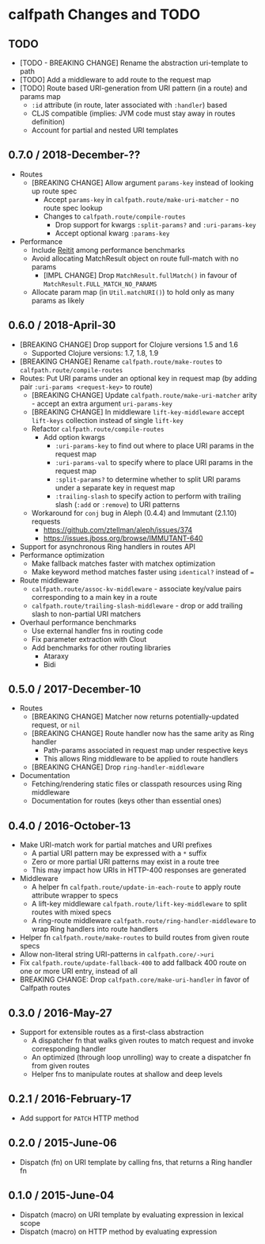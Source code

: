 # calfpath Changes and TODO


## TODO

* [TODO - BREAKING CHANGE] Rename the abstraction uri-template to path
* [TODO] Add a middleware to add route to the request map
* [TODO] Route based URI-generation from URI pattern (in a route) and params map
  - `:id` attribute (in route, later associated with `:handler`) based
  - CLJS compatible (implies: JVM code must stay away in routes definition)
  - Account for partial and nested URI templates


## 0.7.0 / 2018-December-??

* Routes
  * [BREAKING CHANGE] Allow argument `params-key` instead of looking up route spec
    * Accept `params-key` in `calfpath.route/make-uri-matcher` - no route spec lookup
    * Changes to `calfpath.route/compile-routes`
      * Drop support for kwargs `:split-params?` and `:uri-params-key`
      * Accept optional kwarg `:params-key`
* Performance
  * Include [Reitit](https://github.com/metosin/reitit) among performance benchmarks
  * Avoid allocating MatchResult object on route full-match with no params
    * [IMPL CHANGE] Drop `MatchResult.fullMatch()` in favour of `MatchResult.FULL_MATCH_NO_PARAMS`
  * Allocate param map (in `Util.matchURI()`) to hold only as many params as likely


## 0.6.0 / 2018-April-30

* [BREAKING CHANGE] Drop support for Clojure versions 1.5 and 1.6
  * Supported Clojure versions: 1.7, 1.8, 1.9
* [BREAKING CHANGE] Rename `calfpath.route/make-routes` to `calfpath.route/compile-routes`
* Routes: Put URI params under an optional key in request map (by adding pair `:uri-params <request-key>` to route)
  * [BREAKING CHANGE] Update `calfpath.route/make-uri-matcher` arity - accept an extra argument `uri-params-key`
  * [BREAKING CHANGE] In middleware `lift-key-middleware` accept `lift-keys` collection instead of single `lift-key`
  * Refactor `calfpath.route/compile-routes`
    * Add option kwargs
      * `:uri-params-key` to find out where to place URI params in the request map
      * `:uri-params-val` to specify where to place URI params in the request map
      * `:split-params?` to determine whether to split URI params under a separate key in request map
      * `:trailing-slash` to specify action to perform with trailing slash (`:add` or `:remove`) to URI patterns
  * Workaround for `conj` bug in Aleph (0.4.4) and Immutant (2.1.10) requests
    * https://github.com/ztellman/aleph/issues/374
    * https://issues.jboss.org/browse/IMMUTANT-640
* Support for asynchronous Ring handlers in routes API
* Performance optimization
  * Make fallback matches faster with matchex optimization
  * Make keyword method matches faster using `identical?` instead of `=`
* Route middleware
  * `calfpath.route/assoc-kv-middleware` - associate key/value pairs corresponding to a main key in a route
  * `calfpath.route/trailing-slash-middleware` - drop or add trailing slash to non-partial URI matchers
* Overhaul performance benchmarks
  * Use external handler fns in routing code
  * Fix parameter extraction with Clout
  * Add benchmarks for other routing libraries
    * Ataraxy
    * Bidi


## 0.5.0 / 2017-December-10

* Routes
  * [BREAKING CHANGE] Matcher now returns potentially-updated request, or `nil`
  * [BREAKING CHANGE] Route handler now has the same arity as Ring handler
    * Path-params associated in request map under respective keys
    * This allows Ring middleware to be applied to route handlers
  * [BREAKING CHANGE] Drop `ring-handler-middleware`
* Documentation
  * Fetching/rendering static files or classpath resources using Ring middleware
  * Documentation for routes (keys other than essential ones)


## 0.4.0 / 2016-October-13

* Make URI-match work for partial matches and URI prefixes
  * A partial URI pattern may be expressed with a `*` suffix
  * Zero or more partial URI patterns may exist in a route tree
  * This may impact how URIs in HTTP-400 responses are generated
* Middleware
  * A helper fn `calfpath.route/update-in-each-route` to apply route attribute wrapper to specs
  * A lift-key middleware `calfpath.route/lift-key-middleware` to split routes with mixed specs
  * A ring-route middleware `calfpath.route/ring-handler-middleware` to wrap Ring handlers into route handlers
* Helper fn `calfpath.route/make-routes` to build routes from given route specs
* Allow non-literal string URI-patterns in `calfpath.core/->uri`
* Fix `calfpath.route/update-fallback-400` to add fallback 400 route on one or more URI entry, instead of all
* BREAKING CHANGE: Drop `calfpath.core/make-uri-handler` in favor of Calfpath routes


## 0.3.0 / 2016-May-27

* Support for extensible routes as a first-class abstraction
  * A dispatcher fn that walks given routes to match request and invoke corresponding handler
  * An optimized (through loop unrolling) way to create a dispatcher fn from given routes
  * Helper fns to manipulate routes at shallow and deep levels


## 0.2.1 / 2016-February-17

* Add support for `PATCH` HTTP method


## 0.2.0 / 2015-June-06

* Dispatch (fn) on URI template by calling fns, that returns a Ring handler fn


## 0.1.0 / 2015-June-04

* Dispatch (macro) on URI template by evaluating expression in lexical scope
* Dispatch (macro) on HTTP method by evaluating expression
